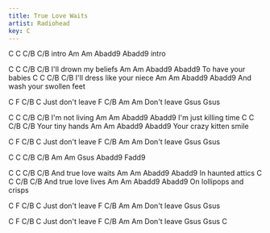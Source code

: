 ```yaml
---
title: True Love Waits
artist: Radiohead
key: C
---
```


C     C    C/B     C/B
intro
Am    Am   Abadd9  Abadd9
intro

C       C           C/B   C/B
   I'll drown my beliefs
Am    Am           Abadd9   Abadd9
   To have your babies
C       C                C/B   C/B
   I'll dress like your niece
Am     Am                 Abadd9   Abadd9
   And wash your swollen feet
 
 C  F C/B    C
Just  don't leave
F C/B    Am    Am
  Don't leave
Gsus   Gsus
 
C      C      C/B   C/B
   I'm not living
Am     Am            Abadd9   Abadd9
   I'm just killing time
C       C     C/B    C/B
   Your tiny hands
Am      Am            Abadd9   Abadd9
   Your crazy kitten smile
 
 C  F C/B    C
Just  don't leave
F C/B    Am    Am
  Don't leave
Gsus   Gsus
 
C     C    C/B    C/B
Am    Am   Gsus   Abadd9  Fadd9
 
C      C          C/B   C/B
   And true love waits
Am    Am         Abadd9   Abadd9
   In haunted attics
C      C          C/B   C/B
   And true love lives
Am    Am              Abadd9   Abadd9
   On lollipops and crisps
 
 C  F C/B    C
Just  don't leave
F C/B    Am    Am
  Don't leave
Gsus   Gsus
 
 C  F C/B    C
Just  don't leave
F C/B    Am    Am
  Don't leave
Gsus   Gsus   C

